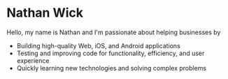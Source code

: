 # Nathan Wick
Hello, my name is Nathan and I'm passionate about helping businesses by
* Building high-quality Web, iOS, and Android applications
* Testing and improving code for functionality, efficiency, and user experience
* Quickly learning new technologies and solving complex problems